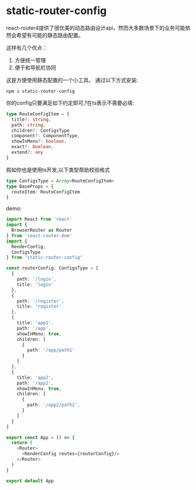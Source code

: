 # static-router-config
react-router4提供了很优美的动态路由设计api，然而大多数场景下的业务可能依然会希望有可能的静态路由配置。

这样有几个优点：
1. 方便统一管理
2. 便于和导航栏协同

这是方便使用静态配置的一个小工具。
通过以下方式安装:
```
npm i static-router-config
```

你的config只要满足如下约定即可,?在ts表示不需要必填:
```typescript
type RouteConfigItem = {
  title?: string,
  path: string,
  children?: ConfigsType
  component?: ComponentType,
  showInMenu?: boolean,
  exact?: boolean,
  extend?: any
}
```

假如你也是使用ts开发,以下类型帮助校验格式
```typescript
type ConfigsType = Array<RouteConfigItem>
type BaseProps = {
  routeItem: RouteConfigItem
}
```

demo: 

``` typescript
import React from 'react'
import {
  BrowserRouter as Router
} from 'react-router-dom'
import {
  RenderConfig,
  ConfigsType
} from 'static-router-config'

const routerConfig: ConfigsType = [
  {
    path: '/login',
    title: 'login'
  },
  {
    path: '/register',
    title: 'register'
  },
  {
    title: 'app1',
    path: '/app',
    showInMenu: true,
    children: [
      {
        path: '/app/path1'
      }
    ]
  },
  {
    title: 'app2',
    path: '/app2',
    showInMenu: true,
    children: [
      {
        path: '/app2/path2',
      }
    ]
  }
]

export const App = () => {
  return (
    <Router>
      <RenderConfig routes={routerConfig}/>
    </Router>
  )
}

export default App
```
